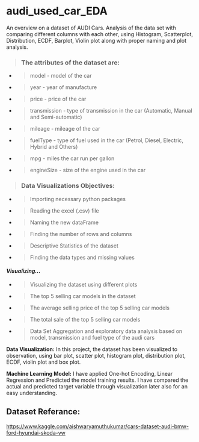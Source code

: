 # audi_used_car_EDA

An overview on a dataset of AUDI Cars.
Analysis of the data set with comparing different columns with each other, using Histogram, Scatterplot, Distribution, ECDF, Barplot, Violin plot along with proper naming and plot analysis.

> ### The attributes of the dataset are:

- > model - model of the car
- > year - year of manufacture
- > price - price of the car
- > transmission - type of transmission in the car (Automatic, Manual and Semi-automatic)
- > mileage - mileage of the car
- > fuelType - type of fuel used in the car (Petrol, Diesel, Electric, Hybrid and Others)
- > mpg - miles the car run per gallon
- > engineSize - size of the engine used in the car

> ### Data Visualizations Objectives:

- > Importing necessary python packages
- > Reading the excel (.csv) file
- > Naming the new dataFrame
- > Finding the number of rows and columns
- > Descriptive Statistics of the dataset
- > Finding the data types and missing values

#### _Visualizing..._

- > Visualizing the dataset using different plots
- > The top 5 selling car models in the dataset
- > The average selling price of the top 5 selling car models
- > The total sale of the top 5 selling car models

- > Data Set Aggregation and exploratory data analysis based on model, transmission and fuel type of the audi cars

**Data Visualization:** In this project, the dataset has been visualized to observation, using bar plot, scatter plot, histogram plot, distribution plot, ECDF, violin plot and box plot.

**Machine Learning Model:** I have applied One-hot Encoding, Linear Regression and Predicted the model training results. I have compared the actual and predicted target variable through visualization later also for an easy understanding.

## Dataset Referance:

https://www.kaggle.com/aishwaryamuthukumar/cars-dataset-audi-bmw-ford-hyundai-skoda-vw

